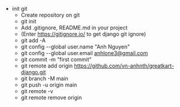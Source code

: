- init git
  - Create repository on git
  - git init
  - Add .gitignore, README.md in your project
  - (Enter https://gitignore.io/ to get django git ignore)
  - git add -A
  - git config --global user.name "Anh Nguyen"
  - git config --global user.email anhlone3@gmail.com
  - git commit -m "first commit"
  - git remote add origin https://github.com/vn-anhnth/greatkart-django.git
  - git branch -M main
  - git push -u origin main
  - git remote -v
  - git remote remove origin